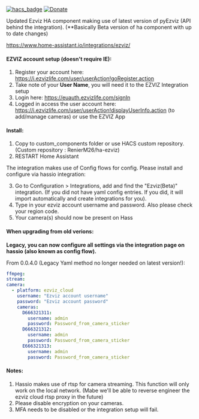 [![hacs_badge](https://img.shields.io/badge/HACS-Default-orange.svg)](https://github.com/custom-components/hacs)
[![Donate](https://img.shields.io/badge/donate-Coffee-yellow.svg)](https://www.buymeacoffee.com/renierm)

Updated Ezviz HA component making use of latest version of pyEzviz (API behind the integration). (**Basically Beta version of ha component with up to date changes)

https://www.home-assistant.io/integrations/ezviz/

#### EZVIZ account setup (doesn't require IE):

1) Register your account here: https://i.ezvizlife.com/user/userAction!goRegister.action
2) Take note of your **User Name**, you will need it to the EZVIZ Integration setup
3) Login here: https://euauth.ezvizlife.com/signIn
4) Logged in access the user account here: https://i.ezvizlife.com/user/userAction!displayUserInfo.action (to add/manage cameras) or use the EZVIZ App


#### Install:

1) Copy to custom_components folder or use HACS custom repository. (Custom repository : RenierM26/ha-ezviz)
2) RESTART Home Assistant

The integration makes use of Config flows for config. Please install and configure via hassio integration:

3) Go to Configuration > Integrations, add and find the "Ezviz(Beta)" integration. (If you did not have yaml config entries. If you did, it will import automatically and create integrations for you).
4) Type in your ezviz account username and password. Also please check your region code.
5) Your camera(s) should now be present on Hass


#### When upgrading from old verions:

**Legacy, you can now configure all settings via the integration page on hassio (also known as config flow).**

From 0.0.4.0 (Legacy Yaml method no longer needed on latest version!):

```yaml
ffmpeg:
stream:
camera:
  - platform: ezviz_cloud
    username: "Ezviz account username"
    password: "Ezviz account password"
    cameras:
      D666321311:
        username: admin
        password: Password_from_camera_sticker
      D666321312:
        username: admin
        password: Password_from_camera_sticker
      E666321313:
        username: admin
        password: Password_from_camera_sticker

```


#### Notes:

1) Hassio makes use of rtsp for camera streaming. This function will only work on the local network. (Mabe we'll be able to reverse engineer the ezviz cloud rtsp proxy in the future)
2) Please disable encryption on your cameras.
3) MFA needs to be disabled or the integration setup will fail.
